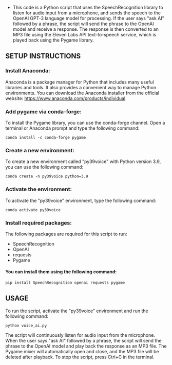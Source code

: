 - This code is a Python script that uses the SpeechRecognition library to listen for audio input from a microphone, and sends the speech to the OpenAI GPT-3 language model for processing. If the user says "ask AI" followed by a phrase, the script will send the phrase to the OpenAI model and receive a response. The response is then converted to an MP3 file using the Eleven Labs API text-to-speech service, which is played back using the Pygame library.

## SETUP INSTRUCTIONS

### Install Anaconda:
Anaconda is a package manager for Python that includes many useful libraries and tools. It also provides a convenient way to manage Python environments. You can download the Anaconda installer from the official website: https://www.anaconda.com/products/individual

### Add pygame via conda-forge:
To install the Pygame library, you can use the conda-forge channel. Open a terminal or Anaconda prompt and type the following command:

```conda install -c conda-forge pygame```

### Create a new environment:
To create a new environment called "py39voice" with Python version 3.9, you can use the following command:

```conda create -n py39voice python=3.9```

### Activate the environment:
To activate the "py39voice" environment, type the following command:

```conda activate py39voice```

### Install required packages:
The following packages are required for this script to run:

- SpeechRecognition
- OpenAI
- requests
- Pygame

#### You can install them using the following command:

```pip install SpeechRecognition openai requests pygame```

## USAGE

To run the script, activate the "py39voice" environment and run the following command:

```python voice_ai.py```

The script will continuously listen for audio input from the microphone. When the user says "ask AI" followed by a phrase, the script will send the phrase to the OpenAI model and play back the response as an MP3 file. The Pygame mixer will automatically open and close, and the MP3 file will be deleted after playback. To stop the script, press Ctrl+C in the terminal.
